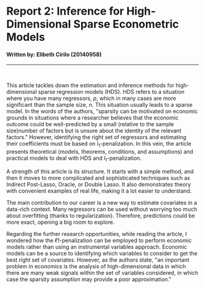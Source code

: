 # Report 2: Inference for High-Dimensional Sparse Econometric Models

#### Written by: Elibeth Cirilo (20140958)
---
<br />

This article tackles down the estimation and inference methods for high-dimensional sparse regression models (HDS). HDS refers to a situation where you have many regressors, $p$, which in many cases are more significant than the sample size, $n$. This situation usually leads to a sparse model. In the words of the authors, "sparsity can be motivated on economic grounds in situations where a researcher believes that the economic outcome could be well-predicted by a small (relative to the sample size)number of factors but is unsure about the identity of the relevant factors." However, identifying the right set of regressors and estimating their coefficients must be based on  $l_1$-penalization. In this vein, the article presents theoretical (models, theorems, conditions, and assumptions) and practical models to deal with HDS and $l_1$-penalization.

A strength of this article is its structure. It starts with a simple method, and then it moves to more complicated and sophisticated techniques such as Indirect Post-Lasso, Oracle, or Double Lasso. It also demonstrates theory with convenient examples of real life, making it a lot easier to understand. 

The main contribution to our career is a new way to estimate covariates in a data-rich context. Many regressors can be used without worrying too much about overfitting (thanks to regularization). Therefore, predictions could be more exact, opening a big room to explore.

Regarding the further research opportunities, while reading the article, I wondered how the ℓ1-penalization can be employed to perform economic models rather than using an instrumental variables approach. Economic models can be a source to identifying which variables to consider to get the best right set of covariates. However, as the authors state, "an important problem in economics is the analysis of high-dimensional data in which there are many weak signals within the set of variables considered, in which case the sparsity assumption may provide a poor approximation."

